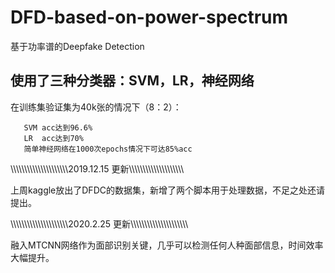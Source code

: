 # DFD-based-on-power-spectrum
基于功率谱的Deepfake Detection

## 使用了三种分类器：SVM，LR，神经网络

在训练集验证集为40k张的情况下（8：2）：
 ```
    SVM acc达到96.6%
    LR  acc达到70%
    简单神经网络在1000次epochs情况下可达85%acc
 ```

\\\\\\\\\\\\\\\\\\\\\\\\\\\\\\\\\\\\\\\\\2019.12.15 更新\\\\\\\\\\\\\\\\\\\\\\\\\\\\\\\\\\\\\\\\

上周kaggle放出了DFDC的数据集，新增了两个脚本用于处理数据，不足之处还请提出。

\\\\\\\\\\\\\\\\\\\\\\\\\\\\\\\\\\\\\\\\\2020.2.25 更新\\\\\\\\\\\\\\\\\\\\\\\\\\\\\\\\\\\\\\\\\

融入MTCNN网络作为面部识别关键，几乎可以检测任何人种面部信息，时间效率大幅提升。
